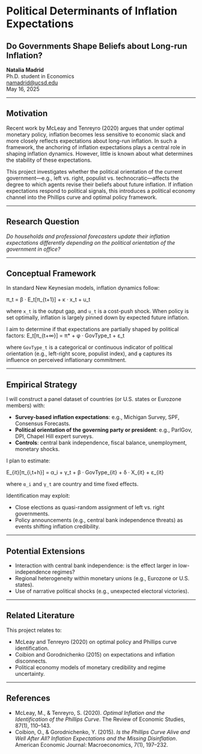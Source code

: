 # Political Determinants of Inflation Expectations  
## Do Governments Shape Beliefs about Long-run Inflation?

**Natalia Madrid**  
Ph.D. student in Economics  
namadrid@ucsd.edu  
May 16, 2025

---

## Motivation

Recent work by McLeay and Tenreyro (2020) argues that under optimal monetary policy, inflation becomes less sensitive to economic slack and more closely reflects expectations about long-run inflation. In such a framework, the anchoring of inflation expectations plays a central role in shaping inflation dynamics. However, little is known about what determines the stability of these expectations.

This project investigates whether the political orientation of the current government—e.g., left vs. right, populist vs. technocratic—affects the degree to which agents revise their beliefs about future inflation. If inflation expectations respond to political signals, this introduces a political economy channel into the Phillips curve and optimal policy framework.

---

## Research Question

*Do households and professional forecasters update their inflation expectations differently depending on the political orientation of the government in office?*

---

## Conceptual Framework

In standard New Keynesian models, inflation dynamics follow:

π_t = β · E_t[π_{t+1}] + κ · x_t + u_t

where `x_t` is the output gap, and `u_t` is a cost-push shock. When policy is set optimally, inflation is largely pinned down by expected future inflation. 


I aim to determine if that expectations are partially shaped by political factors:
E_t[π_{t+∞}] = π* + φ · GovType_t + ε_t

where `GovType_t` is a categorical or continuous indicator of political orientation (e.g., left-right score, populist index), and `φ` captures its influence on perceived inflationary commitment.

---

## Empirical Strategy

I will construct a panel dataset of countries (or U.S. states or Eurozone members) with:

- **Survey-based inflation expectations**: e.g., Michigan Survey, SPF, Consensus Forecasts.
- **Political orientation of the governing party or president**: e.g., ParlGov, DPI, Chapel Hill expert surveys.
- **Controls**: central bank independence, fiscal balance, unemployment, monetary shocks.

I plan to estimate:

E_{it}[π_{i,t+h}] = α_i + γ_t + β · GovType_{it} + δ · X_{it} + ε_{it}



where `α_i` and `γ_t` are country and time fixed effects.

Identification may exploit:

- Close elections as quasi-random assignment of left vs. right governments.
- Policy announcements (e.g., central bank independence threats) as events shifting inflation credibility.

---

## Potential Extensions

- Interaction with central bank independence: is the effect larger in low-independence regimes?
- Regional heterogeneity within monetary unions (e.g., Eurozone or U.S. states).
- Use of narrative political shocks (e.g., unexpected electoral victories).

---

## Related Literature

This project relates to:

- McLeay and Tenreyro (2020) on optimal policy and Phillips curve identification.
- Coibion and Gorodnichenko (2015) on expectations and inflation disconnects.
- Political economy models of monetary credibility and regime uncertainty.

---

## References

- McLeay, M., & Tenreyro, S. (2020). *Optimal Inflation and the Identification of the Phillips Curve*. The Review of Economic Studies, 87(1), 110–143.
- Coibion, O., & Gorodnichenko, Y. (2015). *Is the Phillips Curve Alive and Well After All? Inflation Expectations and the Missing Disinflation*. American Economic Journal: Macroeconomics, 7(1), 197–232.








